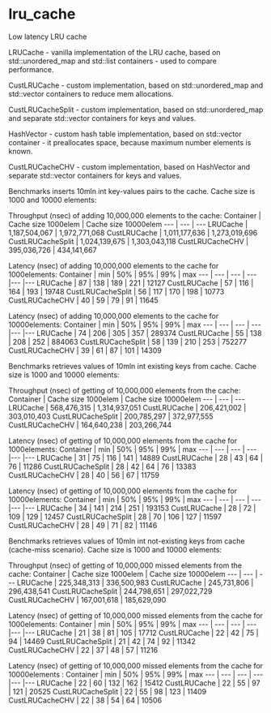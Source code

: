 # lru_cache
Low latency LRU cache 

LRUCache - vanilla implementation of the LRU cache, based on std::unordered_map and std::list containers - used to compare performance.

CustLRUCache - custom implementation, based on std::unordered_map and std::vector containers to reduce mem allocations.

CustLRUCacheSplit - custom implementation, based on std::unordered_map and separate std::vector containers for keys and values.

HashVector - custom hash table implementation, based on std::vector container - it preallocates space, because maximum number elements is known.

CustLRUCacheCHV - custom implementation, based on HashVector and separate std::vector containers for keys and values.


Benchmarks inserts 10mln int key-values pairs to the cache. Cache size is 1000 and 10000 elements:

Throughput (nsec) of adding 10,000,000 elements to the cache:
Container | Cache size 1000elem | Cache size 10000elem 
--- | --- | --- 
LRUCache | 1,187,504,067 | 1,972,771,068
CustLRUCache | 1,011,177,636 | 1,273,019,696
CustLRUCacheSplit | 1,024,139,675 | 1,303,043,118
CustLRUCacheCHV | 395,036,726 | 434,141,667

Latency (nsec) of adding 10,000,000 elements to the cache for 1000elements:
Container | min | 50% | 95% | 99% | max
--- | --- | --- | --- |--- |--- 
LRUCache | 87 | 138 | 189 | 221 | 12127
CustLRUCache | 57 | 116 | 164 | 193 | 19748
CustLRUCacheSplit | 56 | 117 | 170 | 198 | 10773
CustLRUCacheCHV | 40 | 59 | 79 | 91 | 11645

Latency (nsec) of adding 10,000,000 elements to the cache for 10000elements:
Container | min | 50% | 95% | 99% | max
--- | --- | --- | --- |--- |--- 
LRUCache | 74 | 206 | 305 | 357 | 289374
CustLRUCache | 55 | 138 | 208 | 252 | 884063
CustLRUCacheSplit | 58 | 139 | 210 | 253 | 752277
CustLRUCacheCHV | 39 | 61 | 87 | 101 | 14309

Benchmarks retrieves values of 10mln int existing keys from cache. Cache size is 1000 and 10000 elements:

Throughput (nsec) of getting of 10,000,000 elements from the cache:
Container | Cache size 1000elem | Cache size 10000elem 
--- | --- | --- 
LRUCache | 568,476,315 | 1,314,937,051
CustLRUCache | 206,421,002 | 303,010,403
CustLRUCacheSplit | 200,785,297 | 372,977,555
CustLRUCacheCHV | 164,640,238 | 203,266,744

Latency (nsec) of getting of 10,000,000 elements from the cache for 1000elements:
Container | min | 50% | 95% | 99% | max
--- | --- | --- | --- |--- |--- 
LRUCache | 31 | 75 | 116 | 141 | 14889
CustLRUCache | 28 | 43 | 64 | 76 | 11286
CustLRUCacheSplit | 28 | 42 | 64 | 76 | 13383
CustLRUCacheCHV | 28 | 40 | 56 | 67 | 11759

Latency (nsec) of getting of 10,000,000 elements from the cache for 10000elements:
Container | min | 50% | 95% | 99% | max
--- | --- | --- | --- |--- |--- 
LRUCache | 34 | 141 | 214 | 251 | 193153
CustLRUCache | 28 | 72 | 109 | 129 | 12457
CustLRUCacheSplit | 28 | 70 | 106 | 127 | 11597
CustLRUCacheCHV | 28 | 49 | 71 | 82 | 11146

Benchmarks retrieves values of 10mln int not-existing keys from cache (cache-miss scenario). Cache size is 1000 and 10000 elements:

Throughput (nsec) of getting of 10,000,000 missed elements from the cache:
Container | Cache size 1000elem | Cache size 10000elem 
--- | --- | --- 
LRUCache | 225,348,313 | 336,500,983
CustLRUCache | 245,731,806 | 296,438,541
CustLRUCacheSplit | 244,798,651 | 297,022,729
CustLRUCacheCHV | 167,001,618 | 185,629,090

Latency (nsec) of getting of 10,000,000 missed elements from the cache for 1000elements:
Container | min | 50% | 95% | 99% | max
--- | --- | --- | --- |--- |--- 
LRUCache | 21 | 38 | 81 | 105 | 17712
CustLRUCache | 22 | 42 | 75 | 94 | 14469
CustLRUCacheSplit | 21 | 42 | 74 | 92 | 11342
CustLRUCacheCHV | 22 | 37 | 48 | 57 | 11216

Latency (nsec) of getting of 10,000,000 missed elements from the cache for 10000elements :
Container | min | 50% | 95% | 99% | max
--- | --- | --- | --- |--- |--- 
LRUCache | 22 | 60 | 132 | 162 | 15412
CustLRUCache | 22 | 55 | 97 | 121 | 20525
CustLRUCacheSplit | 22 | 55 | 98 | 123 | 11409
CustLRUCacheCHV | 22 | 38 | 54 | 64 | 10506

